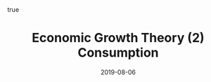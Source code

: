 ---
order: 7
title: Economic Growth Theory (2) Consumption
date: 2019-08-06
categories: [Economics, Macroeconomics]
tags: [Economics, Macroeconomics, Economic Growth Theory, Consumption]
math: true
description: >-
    Based on the lecture "Macroeconomic Change and Growth (2018-2)" by Prof. Jai Hyun Nahm, Dept. of Economics, College of Economics & Commerce, Kookmin Univ.
image:
    path: /_post_refer_img/Macroeconomics/Thumbnail.jpg
---